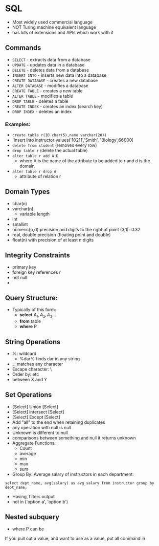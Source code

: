 # SQL
* Most widely used commercial language
* NOT Turing machine equivalent language
* has lots of extensions and APIs which work with it

## Commands
* `SELECT` - extracts data from a database
* `UPDATE` - updates data in a database
* `DELETE` - deletes data from a database
* `INSERT INTO` - inserts new data into a database
* `CREATE DATABASE` - creates a new database
* `ALTER DATABASE` - modifies a database
* `CREATE TABLE` - creates a new table
* `ALTER TABLE` - modifies a table
* `DROP TABLE` - deletes a table
* `CREATE INDEX` - creates an index (search key)
* `DROP INDEX` - deletes an index

### Examples:
* `create table r(ID char(5),name varchar(20)) `
* `insert into instructor values('10211','Smith', 'Biology',66000)
* `delete from student` (removes every row)
* `drop table r` (delete the actual table)
* `alter table r add A D` 
	* where A is the name of the attribute to be added to r and d is the domain
* `alter table r drop A`
	* attribute of relation r 

## Domain Types
* char(n)
* varchar(n)
	* variable length
* int
* smallint
* numeric(p,d) precision and digits to the right of point (3,1)=0.32
* real, double precision (floating point and double)
* float(n) with precision of at least n digits

## Integrity Constraints
* primary key
* foreign key references r
* not null
* 
## Query Structure:
* Typically of this form:
	* **select** $A_1, A_2, A_3...$
	* **from** table 
	* **where** P

## String Operations
* %: wildcard
	* %dar%  finds dar in any string
* \_: matches any character
* Escape character: \
* Order by:   etc
* between X and Y

## Set Operations
* [Select] Union [Select]
* [Select] intersect [Select]
* [Select] Except [Select]
* Add "all" to the end when retaining duplicates
* any operation with null is null
* Unknown is different to null
* comparisons between something and null it returns unknown
* Aggregate Functions:
	* Count
	* average
	* min
	* max
	* sum
* Group By: Average salary of instructors in each department:

`select dept_name, avg(salary) as avg_salary
from instructor
group by dept_name;`

* Having, filters output
* not in ('option a', 'option b')

## Nested subquery
* where P can be 


If you pull out a value, and want to use as a value, put all command in

